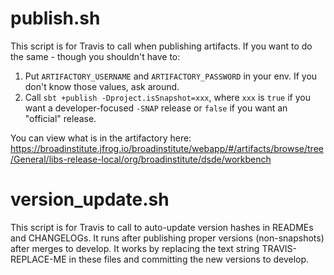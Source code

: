 # publish.sh

This script is for Travis to call when publishing artifacts. If you want to do the same - though you shouldn't have to:

1. Put `ARTIFACTORY_USERNAME` and `ARTIFACTORY_PASSWORD` in your env. If you don't know those values, ask around.
2. Call `sbt +publish -Dproject.isSnapshot=xxx`, where `xxx` is `true` if you want a developer-focused `-SNAP` release or `false` if you want an "official" release.

You can view what is in the artifactory here: https://broadinstitute.jfrog.io/broadinstitute/webapp/#/artifacts/browse/tree/General/libs-release-local/org/broadinstitute/dsde/workbench

# version_update.sh

This script is for Travis to call to auto-update version hashes in READMEs and CHANGELOGs.  It runs after publishing 
proper versions (non-snapshots) after merges to develop.  It works by replacing the text string TRAVIS-REPLACE-ME in 
these files and committing the new versions to develop.
